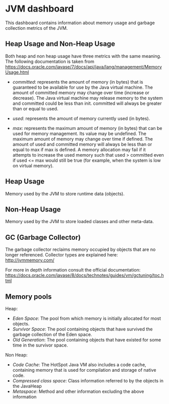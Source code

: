# JVM dashboard
This dashboard contains information about memory usage and garbage collection metrics of the JVM.

## Heap Usage and Non-Heap Usage
Both heap and non heap usage have three metrics with the same meaning. The following documentation is taken from <https://docs.oracle.com/javase/7/docs/api/java/lang/management/MemoryUsage.html>

* *committed*:
represents the amount of memory (in bytes) that is guaranteed to be available for use by the Java virtual machine. The amount of committed memory may change over time (increase or decrease). The Java virtual machine may release memory to the system and committed could be less than init. committed will always be greater than or equal to used.

* *used*:
represents the amount of memory currently used (in bytes).

* *max*:
represents the maximum amount of memory (in bytes) that can be used for memory management. Its value may be undefined. The maximum amount of memory may change over time if defined. The amount of used and committed memory will always be less than or equal to max if max is defined. A memory allocation may fail if it attempts to increase the used memory such that used > committed even if used <= max would still be true (for example, when the system is low on virtual memory).

## Heap Usage
Memory used by the JVM to store runtime data (objects).

## Non-Heap Usage
Memory used by the JVM to store loaded classes and other meta-data.

## GC (Garbage Collector)
The garbage collector reclaims memory occupied by objects that are no longer referenced.
Collector types are explained here:
<http://jvmmemory.com/>

For more in depth information consult the official documentation:
<https://docs.oracle.com/javase/8/docs/technotes/guides/vm/gctuning/toc.html>

## Memory pools

Heap:
* *Eden Space*: The pool from which memory is initially allocated for most objects.
* *Survivor Space*: The pool containing objects that have survived the garbage collection of the Eden space.
* *Old Generation*: The pool containing objects that have existed for some time in the survivor space.

Non Heap:
* *Code Cache*: The HotSpot Java VM also includes a code cache, containing memory that is used for compilation and storage of native code.
* *Compressed class space*: Class information referred to by the objects in the JavaHeap
* *Metaspace*: Method and other information excluding the above information


